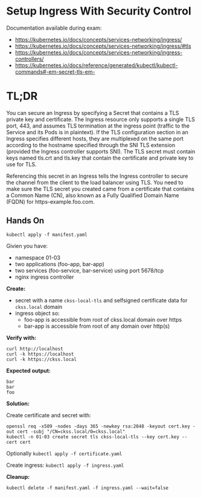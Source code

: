 # Setup Ingress With Security Control

Documentation available during exam:
* https://kubernetes.io/docs/concepts/services-networking/ingress/
* https://kubernetes.io/docs/concepts/services-networking/ingress/#tls
* https://kubernetes.io/docs/concepts/services-networking/ingress-controllers/
* https://kubernetes.io/docs/reference/generated/kubectl/kubectl-commands#-em-secret-tls-em-

# TL;DR

You can secure an Ingress by specifying a Secret that contains a TLS private key and certificate. The Ingress resource only supports a single TLS port, 443, and assumes TLS termination at the ingress point (traffic to the Service and its Pods is in plaintext). If the TLS configuration section in an Ingress specifies different hosts, they are multiplexed on the same port according to the hostname specified through the SNI TLS extension (provided the Ingress controller supports SNI). The TLS secret must contain keys named tls.crt and tls.key that contain the certificate and private key to use for TLS.

Referencing this secret in an Ingress tells the Ingress controller to secure the channel from the client to the load balancer using TLS. You need to make sure the TLS secret you created came from a certificate that contains a Common Name (CN), also known as a Fully Qualified Domain Name (FQDN) for https-example.foo.com.

## Hands On

`kubectl apply -f manifest.yaml`

Givien you have:
* namespace 01-03
* two applications (foo-app, bar-app)
* two services (foo-service, bar-service) using port 5678/tcp
* nginx ingress controller

**Create:**
* secret with a name `ckss-local-tls` and selfsigned certificate data for `ckss.local` domain
* ingress object so:
  * foo-app is accessible from root of ckss.local domain over https
  * bar-app is accessible from root of any domain over http(s)

**Verify with:**

```
curl http://localhost
curl -k https://localhost
curl -k https://ckss.local
```

**Expected output:**
```
bar
bar
foo
```

**Solution:**

Create certificate and secret with:
```
openssl req -x509 -nodes -days 365 -newkey rsa:2048 -keyout cert.key -out cert -subj "/CN=ckss.local/O=ckss.local"
kubectl -n 01-03 create secret tls ckss-local-tls --key cert.key --cert cert
```

Optionally `kubectl apply -f certificate.yaml`

Create ingress:
`kubectl apply -f ingress.yaml`

**Cleanup:**

`kubectl delete -f manifest.yaml -f ingress.yaml --wait=false`
